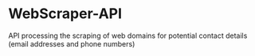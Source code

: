 # WebScraper-API
API processing the scraping of web domains for potential contact details (email addresses and phone numbers)
